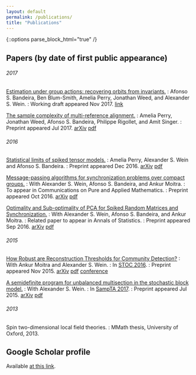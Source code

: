 ```yaml
---
layout: default
permalink: /publications/
title: "Publications"
---
```


{::options parse_block_html="true" /}

<article class="wrap" itemscope itemtype="http://schema.org/Article">
<div class="inner-wrap">

## Papers (by date of first public appearance)

###### 2017

[Estimation under group actions: recovering orbits from invariants.](http://math.mit.edu/~awein/orbit-recovery.pdf)
: Afonso S. Bandeira, Ben Blum-Smith, Amelia Perry, Jonathan Weed, and Alexander S. Wein.
: Working draft appeared Nov 2017. [link](http://math.mit.edu/~awein/orbit-recovery.pdf)

[The sample complexity of multi-reference alignment.](http://arxiv.org/abs/1707.00943)
: Amelia Perry, Jonathan Weed, Afonso S. Bandeira, Philippe Rigollet, and Amit Singer.
: Preprint appeared Jul 2017. [arXiv](http://arxiv.org/abs/1707.00943) [pdf](http://arxiv.org/pdf/1707.00943.pdf)

###### 2016

[Statistical limits of spiked tensor models.](http://arxiv.org/abs/1612.07728) 
: Amelia Perry, Alexander S. Wein and Afonso S. Bandeira.
: Preprint appeared Dec 2016. [arXiv](http://arxiv.org/abs/1612.07728) [pdf](http://arxiv.org/pdf/1612.07728.pdf)

[Message-passing algorithms for synchronization problems over compact groups.](http://arxiv.org/abs/1610.04583)
: With Alexander S. Wein, Afonso S. Bandeira, and Ankur Moitra.
: To appear in Communications on Pure and Applied Mathematics.
: Preprint appeared Oct 2016. [arXiv](http://arxiv.org/abs/1610.04583) [pdf](http://arxiv.org/pdf/1610.04583.pdf)

[Optimality and Sub-optimality of PCA for Spiked Random Matrices and Synchronization.](http://arxiv.org/abs/1609.05573)
: With Alexander S. Wein, Afonso S. Bandeira, and Ankur Moitra.
: Related paper to appear in Annals of Statistics.
: Preprint appeared Sep 2016. [arXiv](http://arxiv.org/abs/1609.05573) [pdf](http://arxiv.org/pdf/1609.05573.pdf)

###### 2015

[How Robust are Reconstruction Thresholds for Community Detection?](http://arxiv.org/abs/1511.01473)
: With Ankur Moitra and Alexander S. Wein. 
: In [STOC 2016](http://acm-stoc.org/stoc2016).
: Preprint appeared Nov 2015. [arXiv](http://arxiv.org/abs/1511.01473) [pdf](http://arxiv.org/pdf/1511.01473.pdf) [conference](http://dl.acm.org/citation.cfm?doid=2897518.2897573)

[A semidefinite program for unbalanced multisection in the stochastic block model.](http://arxiv.org/abs/1507.05605)
: With Alexander S. Wein. 
: In [SampTA 2017](http://sampta2017.ee).
: Preprint appeared Jul 2015. [arXiv](http://arxiv.org/abs/1507.05605) [pdf](http://arxiv.org/pdf/1507.05605.pdf)

###### 2013

Spin two-dimensional local field theories.
: MMath thesis, University of Oxford, 2013.


## Google Scholar profile

Available [at this link](https://scholar.google.com/citations?user=sfkgw-EAAAAJ).

</div>
</article>
